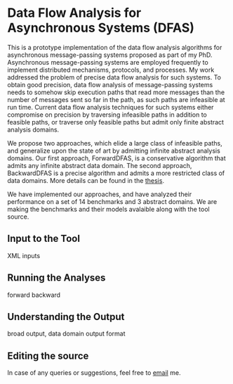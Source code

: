 # Data Flow Analysis for Asynchronous Systems (DFAS)

This is a prototype implementation of the data flow analysis algorithms for asynchronous message-passing systems proposed as part of my PhD.  Asynchronous message-passing systems are employed frequently to implement distributed mechanisms, protocols, and processes. My work addressed the problem of precise data flow analysis for such systems. To obtain good precision, data flow analysis of message-passing systems needs to somehow skip  execution paths that read more messages than the number of messages sent so far in the path, as such
 paths are infeasible at run time. Current data flow analysis techniques for such systems either compromise on precision by traversing infeasible paths in addition to feasible paths, or traverse only feasible paths but admit only finite abstract analysis domains. 
 
 We propose two approaches, which elide a large class of infeasible paths, and generalize upon the state of art by admitting infinite abstract analysis domains. Our first approach, ForwardDFAS, is a conservative algorithm that admits any infinite abstract data domain. The second approach, BackwardDFAS is a precise algorithm and admits a more restricted class of data domains. More details can be found in the [thesis](https://tinyurl.com/y8zglqpe).
 
 
 We have implemented our approaches, and have analyzed their performance on a set of 14 benchmarks and 3 abstract domains. We are making the benchmarks and their models avalaible along with the tool source.
 
 
 ## Input to the Tool
 XML inputs
 
 ## Running the Analyses
 forward backward
 
 ## Understanding the Output
 broad output, data domain output format
 
 ## Editing the source
 
 In case of any queries or suggestions, feel free to [email](snigdha@iisc.ac.in) me.
